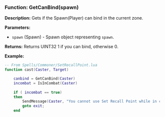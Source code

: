 ### Function: GetCanBind(spawn)

**Description:**
Gets if the Spawn(Player) can bind in the current zone.

**Parameters:**
- `spawn` (Spawn) - Spawn object representing `spawn`.

**Returns:** Returns UINT32 1 if you can bind, otherwise 0.

**Example:**

```lua
-- From Spells/Commoner/SetRecallPoint.lua
function cast(Caster, Target)

	canbind = GetCanBind(Caster)
	incombat = IsInCombat(Caster)
	
	if ( incombat == true)
	then
		SendMessage(Caster, "You cannot use Set Recall Point while in combat.", "red")
	    goto exit;
	end
```
